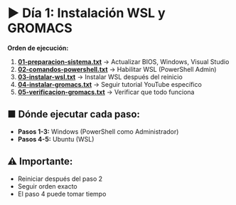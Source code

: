 # ▶ Día 1: Instalación WSL y GROMACS

**Orden de ejecución:**

1. **[01-preparacion-sistema.txt](01-preparacion-sistema.txt)** → Actualizar BIOS, Windows, Visual Studio
2. **[02-comandos-powershell.txt](02-comandos-powershell.txt)** → Habilitar WSL (PowerShell Admin)
3. **[03-instalar-wsl.txt](03-instalar-wsl.txt)** → Instalar WSL después del reinicio
4. **[04-instalar-gromacs.txt](04-instalar-gromacs.txt)** → Seguir tutorial YouTube específico
5. **[05-verificacion-gromacs.txt](05-verificacion-gromacs.txt)** → Verificar que todo funciona

## ■ Dónde ejecutar cada paso:

- **Pasos 1-3:** Windows (PowerShell como Administrador)
- **Pasos 4-5:** Ubuntu (WSL)

## ⚠ Importante:
- Reiniciar después del paso 2
- Seguir orden exacto
- El paso 4 puede tomar tiempo
